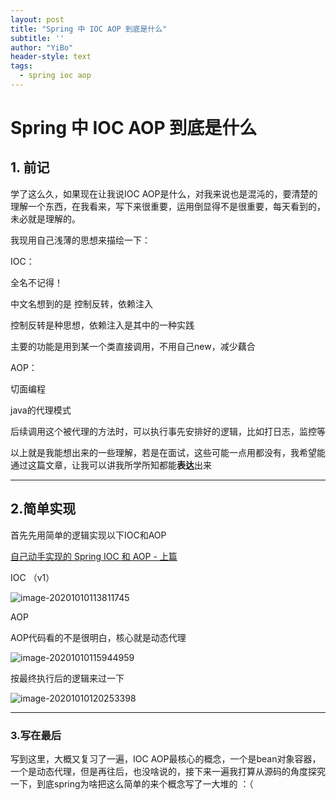 ```yaml
---
layout: post
title: "Spring 中 IOC AOP 到底是什么"
subtitle: ''
author: "YiBo"
header-style: text
tags:
  - spring ioc aop
---
```


# Spring 中 IOC AOP 到底是什么

## 1. 前记

学了这么久，如果现在让我说IOC AOP是什么，对我来说也是混沌的，要清楚的理解一个东西，在我看来，写下来很重要，运用倒显得不是很重要，每天看到的，未必就是理解的。

我现用自己浅薄的思想来描绘一下：

IOC：

全名不记得！

中文名想到的是 控制反转，依赖注入

控制反转是种思想，依赖注入是其中的一种实践

主要的功能是用到某一个类直接调用，不用自己new，减少藕合



AOP：

切面编程

java的代理模式

后续调用这个被代理的方法时，可以执行事先安排好的逻辑，比如打日志，监控等



以上就是我能想出来的一些理解，若是在面试，这些可能一点用都没有，我希望能通过这篇文章，让我可以讲我所学所知都能**表达**出来



-------------

## 2.简单实现

首先先用简单的逻辑实现以下IOC和AOP

[自己动手实现的 Spring IOC 和 AOP - 上篇](/http://www.tianxiaobo.com/2018/01/18/%E8%87%AA%E5%B7%B1%E5%8A%A8%E6%89%8B%E5%AE%9E%E7%8E%B0%E7%9A%84-Spring-IOC-%E5%92%8C-AOP-%E4%B8%8A%E7%AF%87/)

IOC  （v1）

![image-20201010113811745](image-20201010113811745.png)







AOP

AOP代码看的不是很明白，核心就是动态代理

![image-20201010115944959](image-20201010115944959.png)

按最终执行后的逻辑来过一下

![image-20201010120253398](image-20201010120253398.png)



---------

### 3.写在最后

写到这里，大概又复习了一遍，IOC AOP最核心的概念，一个是bean对象容器，一个是动态代理，但是再往后，也没啥说的，接下来一遍我打算从源码的角度探究一下，到底spring为啥把这么简单的来个概念写了一大堆的 ：（

